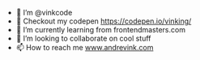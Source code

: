 - 👋  I’m @vinkcode
- 👀  Checkout my codepen https://codepen.io/vinking/
- 🌱  I’m currently learning from frontendmasters.com
- 💞️  I’m looking to collaborate on cool stuff
- 📫  How to reach me www.andrevink.com

<!---
vinkcode/vinkcode is a ✨ special ✨ repository because its `README.md` (this file) appears on your GitHub profile.
You can click the Preview link to take a look at your changes.
--->
